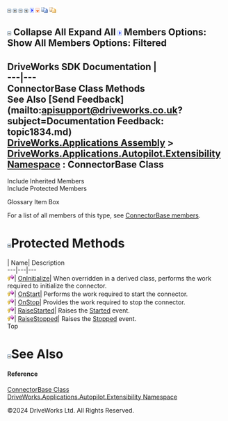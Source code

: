 ![](dotnetimages/collapse.gif) ![](dotnetimages/expand.gif) ![](dotnetimages/collapse.gif) ![](dotnetimages/expand.gif) ![](dotnetimages/drpdown.gif) ![](dotnetimages/drpdown_orange.gif) ![](dotnetimages/copycode.gif) ![](dotnetimages/copycodeHighlight.gif)

![](dotnetimages/collapse.gif) Collapse All Expand All ![](dotnetimages/drpdown.gif) Members Options: Show All  Members Options: Filtered   
---  
DriveWorks SDK Documentation  |   
---|---  
ConnectorBase Class Methods   
See Also [Send Feedback](mailto:apisupport@driveworks.co.uk?subject=Documentation Feedback: topic1834.md)  
[DriveWorks.Applications Assembly](topic13.md) > [DriveWorks.Applications.Autopilot.Extensibility Namespace](topic1633.md) : ConnectorBase Class  
---  
  
Include Inherited Members    
Include Protected Members    


Glossary Item Box

For a list of all members of this type, see [ConnectorBase members](topic1835.md).

# ![](dotnetimages/collapse.gif)Protected Methods

| Name| Description  
---|---|---  
![Protected Method](dotnetimages/protectedMethod.gif)| [OnInitialize](topic1840.md)| When overridden in a derived class, performs the work required to initialize the connector.   
![Protected Method](dotnetimages/protectedMethod.gif)| [OnStart](topic1841.md)| Performs the work required to start the connector.   
![Protected Method](dotnetimages/protectedMethod.gif)| [OnStop](topic1842.md)| Provides the work required to stop the connector.   
![Protected Method](dotnetimages/protectedMethod.gif)| [RaiseStarted](topic1843.md)| Raises the [Started](topic1847.md) event.   
![Protected Method](dotnetimages/protectedMethod.gif)| [RaiseStopped](topic1844.md)| Raises the [Stopped](topic1848.md) event.   
Top

# ![](dotnetimages/collapse.gif)See Also

#### Reference

[ConnectorBase Class](topic1834.md)   
[DriveWorks.Applications.Autopilot.Extensibility Namespace](topic1633.md)

©2024 DriveWorks Ltd. All Rights Reserved.
